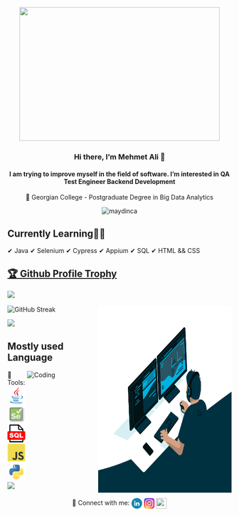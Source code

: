 <p align="center">
  <img width="450" height="300" src="https://user-images.githubusercontent.com/50720133/214767995-af6b465e-89cf-42f5-b4f9-92531f9b2589.gif">
</p>

<h3 align="center"> Hi there, I’m Mehmet Ali 👋</h3>
<h4 align="center">I am trying to improve myself in the field of software. I’m interested in QA Test Engineer Backend Development</h4> 

<p align="center">🏫 Georgian College - Postgraduate Degree in Big Data Analytics</p>
<p align="center">
  <img src="https://komarev.com/ghpvc/?username=maydinca&label=Profile%20views&color=0e75b6&style=flat" alt="maydinca" />
</p>

##  Currently Learning👨‍🎓
✔ Java ✔ Selenium ✔ Cypress
✔ Appium ✔ SQL   ✔ HTML && CSS

<a href="https://github.com/maydinca/readme"><h2>🏆 Github Profile Trophy</h2></a>
<a href="https://github.com/maydinca/readme">
  <img width=800 src="https://github-profile-trophy.vercel.app/?username=maydinca&column=8&theme=gruvbox&no-frame=true"/>
</a>

<img align="right" alt="GIF" src="https://github.com/maydinca/maydinca/blob/main/repo/code.gif?raw=true" width="300" height="420"  />

![GitHub Streak](https://github-readme-streak-stats.herokuapp.com?user=maydinca&theme=dark&hide_border=false)


<picture>
  <source 
    srcset="https://github-readme-stats-git-masterrstaa-rickstaa.vercel.app/api?username=maydinca&show_icons=true&theme=dark"
    media="(prefers-color-scheme: dark)"
  />
  <source
    srcset="https://github-readme-stats-git-masterrstaa-rickstaa.vercel.app/api?username=maydinca&show_icons=true&theme=dark"
    media="(prefers-color-scheme: dark)"
  />
  <img src="https://github-readme-stats.vercel.app/api?username=maydinca&show_icons=false" />
</picture>

<br/>

## Mostly used Language

<img align="right" alt="Coding" width="160" height="200" src="https://media.giphy.com/media/USV0ym3bVWQJJmNu3N/giphy.gif">
</picture>
  <div align="left">
 🔧Tools:
  <br>
<div align="cneter>
            <br/>
           
<a href="https://www.java.com" rel="nofollow">
                    <img src="https://raw.githubusercontent.com/devicons/devicon/master/icons/java/java-original.svg" alt="java" width="40" height="40" style="max-width: 100%;">
                        </a>
                        
 <a href="https://www.selenium.dev/" rel="nofollow">
                    <img src="https://github.com/maydinca/maydinca/blob/main/repo/icons8-selenium.svg" alt="java" width="40" height="40" style="max-width: 100%;">
                        </a>
                        
<a href="https://" rel="nofollow">
                    <img src="https://github.com/maydinca/maydinca/blob/main/repo/sql-icon.svg" alt="java" width="40" height="40" style="max-width: 100%;">
                        </a>      
                          
<a href="https://www.javascript.com" rel="nofollow">
                    <img src="https://raw.githubusercontent.com/devicons/devicon/master/icons/javascript/javascript-original.svg" alt="java" width="40" height="40" style="max-width: 100%;">
                        </a>
                       
<a href="https://www.python.org" rel="nofollow">
                    <img src="https://raw.githubusercontent.com/devicons/devicon/master/icons/python/python-original.svg" alt="python" width="40" height="40" style="max-width: 100%;">
                        </a>
    
  </br>
    
</div>

<div align="left">
  <a rel="nofollow" href="https://github.com/maydinca/maydinca">
    <img width="30%" src="https://github-readme-stats-git-masterrstaa-rickstaa.vercel.app/api/top-langs/?username=maydinca&langs_count=8&&theme=dark&hide_border=false)](https://github.com/maydinca/github-readme-stats">
    </a>
    </div>

<div align="right">
  <a rel="nofollow" href="https://github.com/maydinca/maydinca"> 
                        </a>                                                           
   <br>
 </div>
    <div align="center">
📩 Connect with me:
 <a>
    <img align="center" alt="linkedin | LinkedIn" width="24px" src="https://github.com/maydinca/maydinca/blob/main/repo/Linkedin_circle.svg" />
    <img align="center" height="24" width="24" src="https://github.com/maydinca/maydinca/blob/main/repo/Instagram_logo_2016.svg" />
    <img align="center" height="24" width="24" src="https://github.com/maydinca/maydinca/blob/main/repo/Gmail_Icon_(2013-2020).svg" />
</a>
</div>
